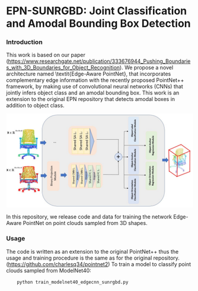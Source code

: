 # EPN-SUNRGBD: Joint Classification and Amodal Bounding Box Detection

### Introduction
This work is based on our paper (https://www.researchgate.net/publication/333676944_Pushing_Boundaries_with_3D_Boundaries_for_Object_Recognition). We propose a novel architecture named \textit{Edge-Aware PointNet}, that incorporates complementary edge information with the recently proposed PointNet++ framework, by making use of convolutional neural networks (CNNs) that jointly infers object class and an amodal bounding box. This work is an extension to the original EPN repository that detects amodal boxes in addition to object class.

![prediction example](https://github.com/Merium88/EPN-SUNRGBD/blob/master/doc/method.jpg)

In this repository, we release code and data for training the network Edge-Aware PointNet on point clouds sampled from 3D shapes.

### Usage
The code is written as an extension to the original PointNet++ thus the usage and training procedure is the same as for the original repository. (https://github.com/charlesq34/pointnet2)
To train a model to classify point clouds sampled from ModelNet40:

        python train_modelnet40_edgecnn_sunrgbd.py



